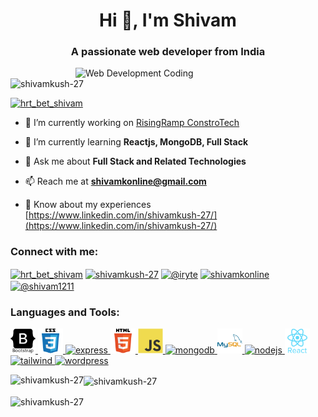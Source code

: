 <h1 align="center">Hi 👋, I'm Shivam</h1>
<h3 align="center">A passionate web developer from India</h3>
<img align="right" src="https://i.pinimg.com/originals/e8/f4/53/e8f453469a3ec97ecd354df465d73913.gif" alt="Web Development Coding" width="400">

<p align="left"> <img src="https://komarev.com/ghpvc/?username=shivamkush-27&label=Profile%20Views&color=0e75b6&style=plastic&base=10000" alt="shivamkush-27" /> </p>

<p align="left"> <a href="https://twitter.com/hrt_bet_shivam" target="blank"><img src="https://img.shields.io/twitter/follow/hrt_bet_shivam?logo=twitter&style=for-the-badge" alt="hrt_bet_shivam" /></a> </p>

- 🔭 I’m currently working on [RisingRamp ConstroTech](https://risingramp.com)

- 🌱 I’m currently learning **Reactjs, MongoDB, Full Stack**

- 💬 Ask me about **Full Stack and Related Technologies**

- 📫 Reach me at **shivamkonline@gmail.com**

- 📄 Know about my experiences [https://www.linkedin.com/in/shivamkush-27/](https://www.linkedin.com/in/shivamkush-27/)

<h3 align="left">Connect with me:</h3>
<p align="left">
<a href="https://twitter.com/hrt_bet_shivam" target="blank"><img align="center" src="https://raw.githubusercontent.com/rahuldkjain/github-profile-readme-generator/master/src/images/icons/Social/twitter.svg" alt="hrt_bet_shivam" height="30" width="40" /></a>
<a href="https://linkedin.com/in/shivamkush-27" target="blank"><img align="center" src="https://raw.githubusercontent.com/rahuldkjain/github-profile-readme-generator/master/src/images/icons/Social/linked-in-alt.svg" alt="shivamkush-27" height="30" width="40" /></a>
<a href="https://medium.com/@iryte" target="blank"><img align="center" src="https://raw.githubusercontent.com/rahuldkjain/github-profile-readme-generator/master/src/images/icons/Social/medium.svg" alt="@iryte" height="30" width="40" /></a>
<a href="https://www.hackerrank.com/shivamkonline" target="blank"><img align="center" src="https://raw.githubusercontent.com/rahuldkjain/github-profile-readme-generator/master/src/images/icons/Social/hackerrank.svg" alt="shivamkonline" height="30" width="40" /></a>
<a href="https://www.hackerearth.com/@shivam1211" target="blank"><img align="center" src="https://raw.githubusercontent.com/rahuldkjain/github-profile-readme-generator/master/src/images/icons/Social/hackerearth.svg" alt="@shivam1211" height="30" width="40" /></a>
</p>

<h3 align="left">Languages and Tools:</h3>
<p align="left"> <a href="https://getbootstrap.com" target="_blank" rel="noreferrer"> <img src="https://raw.githubusercontent.com/devicons/devicon/master/icons/bootstrap/bootstrap-plain-wordmark.svg" alt="bootstrap" width="40" height="40"/> </a> <a href="https://www.w3schools.com/css/" target="_blank" rel="noreferrer"> <img src="https://raw.githubusercontent.com/devicons/devicon/master/icons/css3/css3-original-wordmark.svg" alt="css3" width="40" height="40"/> </a> <a href="https://expressjs.com" target="_blank" rel="noreferrer"> <img src="https://ajeetchaulagain.com/static/7cb4af597964b0911fe71cb2f8148d64/87351/express-js.png" alt="express" width="40" height="40"/> </a> <a href="https://www.w3.org/html/" target="_blank" rel="noreferrer"> <img src="https://raw.githubusercontent.com/devicons/devicon/master/icons/html5/html5-original-wordmark.svg" alt="html5" width="40" height="40"/> </a> <a href="https://developer.mozilla.org/en-US/docs/Web/JavaScript" target="_blank" rel="noreferrer"> <img src="https://raw.githubusercontent.com/devicons/devicon/master/icons/javascript/javascript-original.svg" alt="javascript" width="40" height="40"/> </a> <a href="https://www.mongodb.com/" target="_blank" rel="noreferrer"> <img src="https://www.svgrepo.com/show/331488/mongodb.svg" alt="mongodb" width="40" height="40"/> </a> <a href="https://www.mysql.com/" target="_blank" rel="noreferrer"> <img src="https://raw.githubusercontent.com/devicons/devicon/master/icons/mysql/mysql-original-wordmark.svg" alt="mysql" width="40" height="40"/> </a> <a href="https://nodejs.org" target="_blank" rel="noreferrer"> <img src="https://cdn-icons-png.flaticon.com/256/919/919825.png" alt="nodejs" width="40" height="40"/> </a> <a href="https://reactjs.org/" target="_blank" rel="noreferrer"> <img src="https://raw.githubusercontent.com/devicons/devicon/master/icons/react/react-original-wordmark.svg" alt="react" width="40" height="40"/> </a> <a href="https://tailwindcss.com/" target="_blank" rel="noreferrer"> <img src="https://www.vectorlogo.zone/logos/tailwindcss/tailwindcss-icon.svg" alt="tailwind" width="40" height="40"/> </a> <a href="https://wordpress.org/" target="_blank" rel="noreferrer"> <img src="https://www.svgrepo.com/show/475696/wordpress-color.svg" alt="wordpress" width="40" height="40"/> </a> </p>

<p><img align="left" src="https://github-readme-stats.vercel.app/api/top-langs?username=shivamkush-27&show_icons=true&locale=en&layout=compact&theme=dark" alt="shivamkush-27" /></p>

<p><img align="center" src="https://github-readme-stats.vercel.app/api?username=shivamkush-27&show_icons=true&locale=en&theme=dark&hide=contribs,issues" alt="shivamkush-27" /></p>

<p><img align="center" src="https://github-readme-streak-stats.herokuapp.com/?user=shivamkush-27&theme=dark&card_width=1024" alt="shivamkush-27" /></p>
